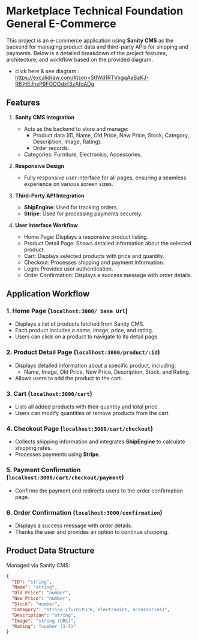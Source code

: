 # Marketplace Technical Foundation General E-Commerce

This project is an e-commerce application using **Sanity CMS** as the backend for managing product data and third-party APIs for shipping and payments. Below is a detailed breakdown of the project features, architecture, and workflow based on the provided diagram.

- click here & see diagram  : https://excalidraw.com/#json=StIWd1RTVxgqAaBaKJ-R6,HEJhsP9FOOOdxf3zAfoADg

## Features

1. **Sanity CMS Integration**
   - Acts as the backend to store and manage:
     - Product data (ID, Name, Old Price, New Price, Stock, Category, Description, Image, Rating).
     - Order records.
   - Categories: Furniture, Electronics, Accessories.

2. **Responsive Design**
   - Fully responsive user interface for all pages, ensuring a seamless experience on various screen sizes.

3. **Third-Party API Integration**
   - **ShipEngine**: Used for tracking orders.
   - **Stripe**: Used for processing payments securely.

4. **User Interface Workflow**
   - Home Page: Displays a responsive product listing.
   - Product Detail Page: Shows detailed information about the selected product.
   - Cart: Displays selected products with price and quantity.
   - Checkout: Processes shipping and payment information.
   - Login: Provides user authentication.
   - Order Confirmation: Displays a success message with order details.

## Application Workflow

### 1. Home Page (`localhost:3000/ base Url`)
   - Displays a list of products fetched from Sanity CMS.
   - Each product includes a name, image, price, and rating.
   - Users can click on a product to navigate to its detail page.

### 2. Product Detail Page (`localhost:3000/product/:id`)
   - Displays detailed information about a specific product, including:
     - Name, Image, Old Price, New Price, Description, Stock, and Rating.
   - Allows users to add the product to the cart.

### 3. Cart (`localhost:3000/cart`)
   - Lists all added products with their quantity and total price.
   - Users can modify quantities or remove products from the cart.

### 4. Checkout Page (`localhost:3000/cart/checkout`)
   - Collects shipping information and integrates **ShipEngine** to calculate shipping rates.
   - Processes payments using **Stripe**.

### 5. Payment Confirmation (`localhost:3000/cart/checkout/payment`)
   - Confirms the payment and redirects users to the order confirmation page.

### 6. Order Confirmation (`localhost:3000/confirmation`)
   - Displays a success message with order details.
   - Thanks the user and provides an option to continue shopping.

## Product Data Structure

Managed via Sanity CMS:
```json
{
  "ID": "string",
  "Name": "string",
  "Old Price": "number",
  "New Price": "number",
  "Stock": "number",
  "Category": "string (furniture, electronics, accessories)",
  "Description": "string",
  "Image": "string (URL)",
  "Rating": "number (1-5)"
}
